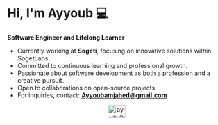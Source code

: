 # Hi, I'm Ayyoub 💻
**Software Engineer and Lifelong Learner**  

- Currently working at **Sogeti**, focusing on innovative solutions within SogetLabs.  
- Committed to continuous learning and professional growth.  
- Passionate about software development as both a profession and a creative pursuit.  
- Open to collaborations on open-source projects.  
- For inquiries, contact: **Ayyoubamjahed@gmail.com** 

<p align="center">
<a href="https://linkedin.com/in/ayyoub-amjahed-abed" target="blank"><img align="center" src="https://raw.githubusercontent.com/rahuldkjain/github-profile-readme-generator/master/src/images/icons/Social/linked-in-alt.svg" alt="ayyoub amjahed abed" height="30" width="40" /></a>
</p>
